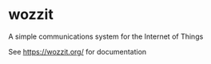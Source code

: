 # wozzit
A simple communications system for the Internet of Things

See https://wozzit.org/ for documentation


